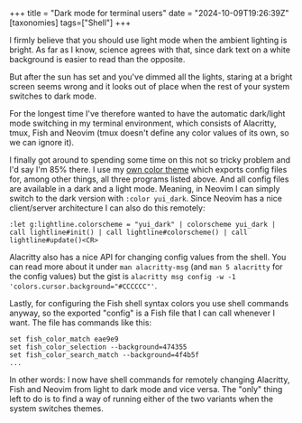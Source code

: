 +++
title = "Dark mode for terminal users"
date = "2024-10-09T19:26:39Z"
[taxonomies]
tags=["Shell"]
+++

I firmly believe that you should use light mode when the ambient lighting is bright. As far as I know, science agrees with that, since dark text on a white background is easier to read than the opposite.

But after the sun has set and you've dimmed all the lights, staring at a bright screen seems wrong and it looks out of place when the rest of your system switches to dark mode.

For the longest time I've therefore wanted to have the automatic dark/light mode switching in my terminal environment, which consists of Alacritty, tmux, Fish and Neovim (tmux doesn't define any color values of its own, so we can ignore it).

I finally got around to spending some time on this not so tricky problem and I'd say I'm 85% there. I use my [own color theme](https://github.com/cideM/yui) which exports config files for, among other things, all three programs listed above. And all config files are available in a dark and a light mode. Meaning, in Neovim I can simply switch to the dark version with `:color yui_dark`. Since Neovim has a nice client/server architecture I can also do this remotely:

```text
:let g:lightline.colorscheme = "yui_dark" | colorscheme yui_dark | call lightline#init() | call lightline#colorscheme() | call lightline#update()<CR>
```

Alacritty also has a nice API for changing config values from the shell. You can read more about it under `man alacritty-msg` (and `man 5 alacritty` for the config values) but the gist is `alacritty msg config -w -1 'colors.cursor.background="#CCCCCC"'`.

Lastly, for configuring the Fish shell syntax colors you use shell commands anyway, so the exported "config" is a Fish file that I can call whenever I want. The file has commands like this:

```
set fish_color_match eae9e9
set fish_color_selection --background=474355
set fish_color_search_match --background=4f4b5f
...
```

In other words: I now have shell commands for remotely changing Alacritty, Fish and Neovim from light to dark mode and vice versa. The "only" thing left to do is to find a way of running either of the two variants when the system switches themes.


